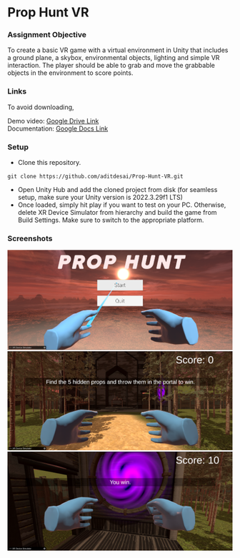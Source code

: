 # Prop Hunt VR

### Assignment Objective
To create a basic VR game with a virtual environment in Unity that includes a ground plane, a skybox, environmental objects, lighting and simple VR interaction. The player should be able to grab and move the grabbable objects in the environment to score points.

### Links
To avoid downloading,

Demo video: [Google Drive Link](https://drive.google.com/file/d/1ROAnroI55tlKpfVKKytL-QcZ6VkYP1iZ/view?usp=sharing) <br>
Documentation: [Google Docs Link](https://docs.google.com/document/d/1uagwSp_-LHBlPXFXXTMxM-Dn65ZTm0be/edit?usp=sharing&ouid=107669018655189085086&rtpof=true&sd=true)

### Setup

- Clone this repository.

``` 
git clone https://github.com/aditdesai/Prop-Hunt-VR.git 
```

- Open Unity Hub and add the cloned project from disk (for seamless setup, make sure your Unity version is 2022.3.29f1 LTS)
- Once loaded, simply hit play if you want to test on your PC. Otherwise, delete XR Device Simulator from hierarchy and build the game from Build Settings. Make sure to switch to the appropriate platform.

### Screenshots

![Start Menu](image.png)
![Game Start](image-1.png)
![Game Finish](image-2.png)